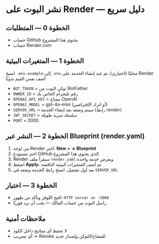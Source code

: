 # نشر البوت على Render — دليل سريع

## الخطوة 0 — المتطلبات
- حساب GitHub يحتوي هذا المشروع
- حساب Render.com

## الخطوة 1 — المتغيرات البيئية
انسخ `.env.example` إلى `.env` محليًا (اختياري)، ثم عند إنشاء الخدمة على Render أضف نفس القيم يدويًا:

- `BOT_TOKEN` = توكن البوت من BotFather
- `OWNER_ID` = رقم تليجرام الخاص بك
- `OPENAI_API_KEY` = مفتاح OpenAI
- `OPENAI_MODEL` = gpt-4o-mini (أو اترك الإفتراضي)
- `SERVER_URL` = سيتم وضعه بعد إنشاء الخدمة (رابط render)
- `JWT_SECRET` = سلسلة سرية طويلة
- `PORT` = 3000

## الخطوة 2 — النشر عبر Blueprint (render.yaml)
1. من لوحة Render اختر: **New + → Blueprint**
2. اختر مستودع GitHub الذي يحتوي هذا المشروع
3. Render سيقرأ ملف `render.yaml` ويعرض خدمة واحدة
4. اضغط **Apply**، ثم أضف المتغيرات البيئية الناقصة
5. بعد أول تشغيل، انسخ رابط الخدمة وضعه في `SERVER_URL`

## الخطوة 3 — اختبار
- افتح اللوقز وتأكد من ظهور: `HTTP server on :3000`
- راسل البوت من حساب المالك — يجب أن يرد فوريًا

## ملاحظات أمنية
- لا تحفظ أي مفاتيح داخل الكود
- أي تسريب → Revoke للمفتاح/التوكن وإصدار جديد
